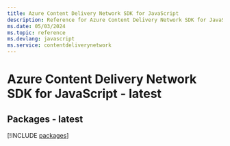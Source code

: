 ```yaml
---
title: Azure Content Delivery Network SDK for JavaScript
description: Reference for Azure Content Delivery Network SDK for JavaScript
ms.date: 05/03/2024
ms.topic: reference
ms.devlang: javascript
ms.service: contentdeliverynetwork
---
```

# Azure Content Delivery Network SDK for JavaScript - latest
## Packages - latest
[!INCLUDE [packages](content-delivery-network-index.md)]